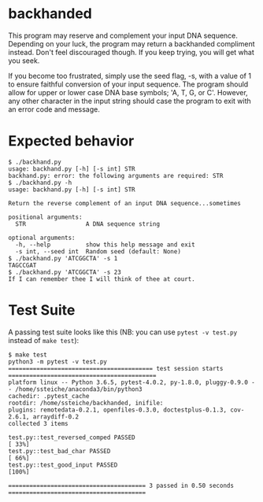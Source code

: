 # backhanded

This program may reserve and complement your input DNA sequence. Depending on your luck, the program may return a backhanded compliment instead. Don't feel discouraged though. If you keep trying, you will get what you seek.

If you become too frustrated, simply use the seed flag, -s, with a value of 1 to ensure faithful conversion of your input sequence. The program should allow for upper or lower case DNA base symbols; 'A, T, G, or C'. However, any other character in the input string should case the program to exit with an error code and message.

# Expected behavior

````
$ ./backhand.py
usage: backhand.py [-h] [-s int] STR
backhand.py: error: the following arguments are required: STR
$ ./backhand.py -h
usage: backhand.py [-h] [-s int] STR

Return the reverse complement of an input DNA sequence...sometimes

positional arguments:
  STR                 A DNA sequence string

optional arguments:
  -h, --help          show this help message and exit
  -s int, --seed int  Random seed (default: None)
$ ./backhand.py 'ATCGGCTA' -s 1
TAGCCGAT
$ ./backhand.py 'ATCGGCTA' -s 23
If I can remember thee I will think of thee at court.
````

# Test Suite

A passing test suite looks like this (NB: you can use `pytest -v test.py` instead of `make test`):

````
$ make test
python3 -m pytest -v test.py
========================================= test session starts ==========================================
platform linux -- Python 3.6.5, pytest-4.0.2, py-1.8.0, pluggy-0.9.0 -- /home/ssteiche/anaconda3/bin/python3
cachedir: .pytest_cache
rootdir: /home/ssteiche/backhanded, inifile:
plugins: remotedata-0.2.1, openfiles-0.3.0, doctestplus-0.1.3, cov-2.6.1, arraydiff-0.2
collected 3 items

test.py::test_reversed_comped PASSED                                                             [ 33%]
test.py::test_bad_char PASSED                                                                    [ 66%]
test.py::test_good_input PASSED                                                                  [100%]

======================================= 3 passed in 0.50 seconds =======================================
````
